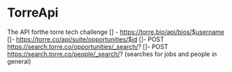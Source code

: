 # TorreApi
 The API forthe torre tech challenge
[] - https://torre.bio/api/bios/$username
[]- https://torre.co/api/suite/opportunities/$id
[]- POST https://search.torre.co/opportunities/_search/?
[]- POST https://search.torre.co/people/_search/? (searches for jobs and people in general)
